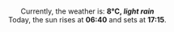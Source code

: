 <p  align="center"><br/>Currently, the weather is: <b> 8°C, <i>light rain</i></b></br>Today, the sun rises at <b>06:40</b> and sets at <b>17:15</b>.</p>